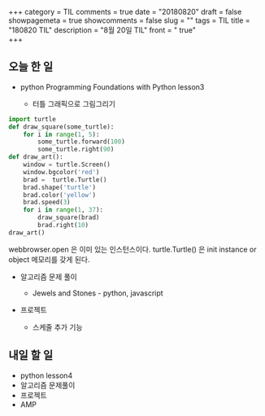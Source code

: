 +++
category = TIL
comments = true
date = "20180820"
draft = false
showpagemeta = true
showcomments = false
slug = ""
tags = TIL
title = "180820 TIL"
description = "8월 20일 TIL"
front =  " true"  
+++

## 오늘 한 일

- python
  Programming Foundations with Python
  lesson3

  - 터틀 그래픽으로 그림그리기

```py
import turtle
def draw_square(some_turtle):
    for i in range(1, 5):
        some_turtle.forward(100)
        some_turtle.right(90)
def draw_art():
    window = turtle.Screen()
    window.bgcolor('red')
    brad =  turtle.Turtle()
    brad.shape('turtle')
    brad.color('yellow')
    brad.speed(3)
    for i in range(1, 37):
        draw_square(brad)
        brad.right(10)
draw_art()
```

webbrowser.open 은 이미 있는 인스턴스이다.
turtle.Turtle() 은 init instance or object
메모리를 갖게 된다.

- 알고리즘 문제 풀이

  - Jewels and Stones - python, javascript

- 프로젝트
  - 스케줄 추가 기능

## 내일 할 일

- python lesson4
- 알고리즘 문제풀이
- 프로젝트
- AMP
